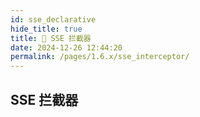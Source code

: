 ```yaml
---
id: sse_declarative
hide_title: true
title: 🐬 SSE 拦截器
date: 2024-12-26 12:44:20
permalink: /pages/1.6.x/sse_interceptor/
---
```


## SSE 拦截器

